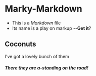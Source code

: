 # Marky-Markdown

- This is a _Markdown_ file
- Its name is a play on markup
--**Get it**?

## Coconuts

I've got a lovely bunch of them

##### There they are a-standing on the road!